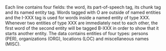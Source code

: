Each line contains four fields: the word, its part-of-speech tag, its chunk tag and its named entity tag. 
Words tagged with O are outside of named entities and the I-XXX tag is used for words inside a named entity of type XXX. Whenever two entities of type XXX are immediately next to each other, the first word of the second entity will be tagged B-XXX in order to show that it starts another entity. 
The data contains entities of four types: persons (PER), organizations (ORG), locations (LOC) and miscellaneous names (MISC). 